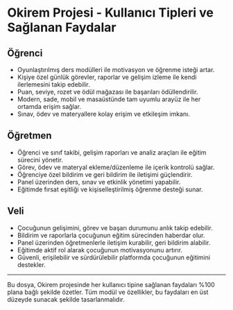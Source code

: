 # Okirem Projesi - Kullanıcı Tipleri ve Sağlanan Faydalar

## Öğrenci
- Oyunlaştırılmış ders modülleri ile motivasyon ve öğrenme isteği artar.
- Kişiye özel günlük görevler, raporlar ve gelişim izleme ile kendi ilerlemesini takip edebilir.
- Puan, seviye, rozet ve ödül mağazası ile başarıları ödüllendirilir.
- Modern, sade, mobil ve masaüstünde tam uyumlu arayüz ile her ortamda erişim sağlar.
- Sınav, ödev ve materyallere kolay erişim ve etkileşim imkanı.

## Öğretmen
- Öğrenci ve sınıf takibi, gelişim raporları ve analiz araçları ile eğitim sürecini yönetir.
- Görev, ödev ve materyal ekleme/düzenleme ile içerik kontrolü sağlar.
- Öğrenciye özel bildirim ve geri bildirim ile iletişimi güçlendirir.
- Panel üzerinden ders, sınav ve etkinlik yönetimi yapabilir.
- Eğitimde fırsat eşitliği ve kişiselleştirilmiş öğrenme desteği sunar.

## Veli
- Çocuğunun gelişimini, görev ve başarı durumunu anlık takip edebilir.
- Bildirim ve raporlarla çocuğunun eğitim sürecinden haberdar olur.
- Panel üzerinden öğretmenlerle iletişim kurabilir, geri bildirim alabilir.
- Eğitimde aktif rol alarak çocuğunun motivasyonunu artırır.
- Güvenli, erişilebilir ve sürdürülebilir platformda çocuğunun eğitimini destekler.

---

Bu dosya, Okirem projesinde her kullanıcı tipine sağlanan faydaları %100 plana bağlı şekilde özetler. Tüm modül ve özellikler, bu faydaları en üst düzeyde sunacak şekilde tasarlanmalıdır.
